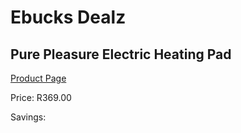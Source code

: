 
# Ebucks Dealz
## Pure Pleasure Electric Heating Pad
[Product Page](https://www.ebucks.com/web/shop/productSelected.do?prodId=1136292392&catId=1157551316)

Price: R369.00

Savings: 


	